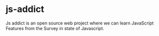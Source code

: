 # js-addict
Js addict is an open source web project where we can learn JavaScript Features from the Survey in state of Javascript. 
